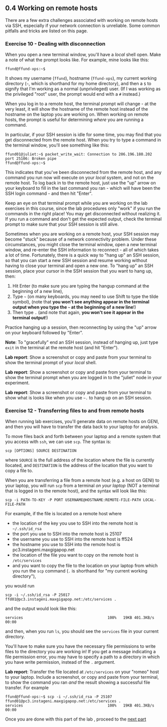 ## 0.4 Working on remote hosts

There are a few extra challenges associated with working on remote hosts via SSH, especially if your network connection is unreliable. Some common pitfalls and tricks are listed on this page.


### Exercise 10 - Dealing with disconnection

When you open a new terminal window, you'll have a _local_ shell open. Make a note of what the prompt looks like. For example, mine looks like this:

```
ffund@ffund-xps:~$
```

It shows my username (`ffund`), hostname (`ffund-xps`), my current
working directory (`~`, which is shorthand for my home directory), and then a `$` to signify that I'm working as a
normal (unprivileged) user. (If I was working as the privileged "root" user,
the prompt would end with a `#` instead.)

When you log in to a remote host, the terminal prompt will change - at the very least, it will show the hostname of the remote host instead of the hostname on the laptop you are working on. When working on remote hosts, the prompt is useful for determining *where* you are running a command.

In particular, if your SSH session is idle for some time, you may find that you get disconnected from the remote host. When you try to type a command in the terminal window, you'll see something like this:

```
ffund01@juliet:~$ packet_write_wait: Connection to 206.196.180.202 port 25106: Broken pipe
ffund@ffund-xps:~$ 
```

This indicates that you've been disconnected from the remote host, and any command you run now will execute on your _local_ system, and not on the remote host. To log back in to the remote host, just use the "up" arrow on your keyboard to fill in the last command you ran - which will have been the SSH login command - and then hit "Enter".

Keep an eye on that terminal prompt while you are working on the lab exercises in this course, since the lab procedures only "work" if you run the commands in the right place! You may get disconnected without realizing it. If you run a command and don't get the expected output, check the terminal prompt to make sure that your SSH session is still alive. 

Sometimes when you are working on a remote host, your SSH session may become "stuck" because of a network connectivity problem. Under these circumstances, you might close the terminal window, open a new terminal window, and re-enter the SSH information to reconnect - all of which takes a lot of time. Fortunately, there is a quick way to "hang up" an SSH session, so that you can start a new SSH session and resume working without having to close your terminal and open a new one. To "hang up" an SSH session, place your cursor in the SSH session that you want to hang up, then: 

1. Hit Enter (to make sure you are typing the hangup command at the beginning of a new line),
2. Type `~` (on many keyboards, you may need to use Shift to type the tilde symbol), (note that **you won't see anything appear in the terminal output when you type the `~` at the beginning of a new line**!)
3. Then type `.` (and note that again, **you won't see it appear in the terminal output**!)

Practice hanging up a session, then reconnecting by using the "up" arrow on your keyboard followed by "Enter". 

**Note**: To "gracefully" end an SSH session, instead of hanging up, just type `exit` in the terminal at the remote host (and hit "Enter").


**Lab report**: Show a screenshot or copy and paste from your terminal to show the terminal prompt of your _local_ shell. 

**Lab report**: Show a screenshot or copy and paste from your terminal to show the terminal prompt when you are logged in to the "juliet" node in your experiment.

**Lab report**: Show a screenshot or copy and paste from your terminal to show what is looks like when you use `~.` to hang up on an SSH session.

### Exercise 12 - Transferring files to and from remote hosts

When running lab exercises, you'll generate data on remote hosts on GENI, and then you will have to transfer the data back to your laptop for analysis.

To move files back and forth between your laptop and a remote system that you access with `ssh`, we can use `scp`. The syntax is:

```
scp [OPTIONS] SOURCE DESTINATION
```

where `SOURCE` is the full address of the location where the file is currently llocated, and `DESTINATION` is the address of the location that you want to copy a file to.

When you are transferring a file from a remote host (e.g. a host on GENI) to your laptop, you will run `scp` from a terminal *on your laptop* (NOT a terminal that is logged in to the remote host), and the syntax will look like this:

```
scp -i PATH-TO-KEY -P PORT USERNAME@HOSTNAME:REMOTE-FILE-PATH LOCAL-FILE-PATH
```

For example, if the file is located on a remote host where

* the location of the key you use to SSH into the remote host is `~/.ssh/id_rsa`
* the port you use to SSH into the remote host is  25107
* the username you use to SSH into the remote host is ff524
* the hostname you use to SSH into the remote host is pc3.instageni.maxgigapop.net
* the location of the file you want to copy on the remote host is `/etc/services`
* and you want to copy the file to the location on your laptop from which you run the `scp` command (`.` is shorthand for "my current working directory"), 

you would run

```
scp -i ~/.ssh/id_rsa -P 25017 ffd01@pc3.instageni.maxgigapop.net:/etc/services .
```

and the output would look like this:

```
services                                      100%   19KB 401.3KB/s   00:00    
```

and then, when you run `ls`, you should see the `services` file in your current directory. 

You'll have to make sure you have the necessary file permissions to write files to the directory you are working in! If you get a message indicating a file permission error, you may have to specify a path to a directory in which you have write permission, instead of the `.` argument.

**Lab report**: Transfer the file located at `/etc/services` on your "romeo" host to your laptop. Include a screenshot, or copy and paste from your terminal, to show the command you ran *and* the result showing a successful file transfer. For example

```
ffund@ffund-xps:~$ scp -i ~/.ssh/id_rsa -P 25107 ffund01@pc3.instageni.maxgigapop.net:/etc/services .
services                                      100%   19KB 401.3KB/s   00:00  
```

Once you are done with this part of the lab , proceed to the [next part](1-5-delete-resources.md)
